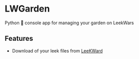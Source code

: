 # LWGarden
Python 🐍  console app for managing your garden on LeekWars


## Features
* Download of your leek files from [LeeKWard](https://www.leekwars.com)
